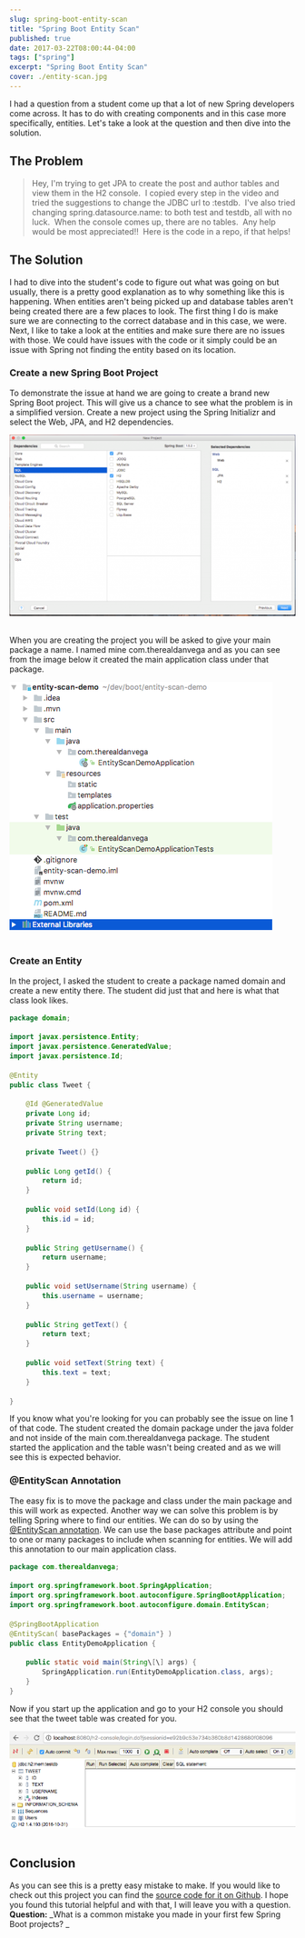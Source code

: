 ```yaml
---
slug: spring-boot-entity-scan
title: "Spring Boot Entity Scan"
published: true
date: 2017-03-22T08:00:44-04:00
tags: ["spring"]
excerpt: "Spring Boot Entity Scan"
cover: ./entity-scan.jpg
---
```


I had a question from a student come up that a lot of new Spring developers come across. It has to do with creating components and in this case more specifically, entities. Let's take a look at the question and then dive into the solution.

## The Problem

> Hey, I'm trying to get JPA to create the post and author tables and view them in the H2 console.  I copied every step in the video and tried the suggestions to change the JDBC url to :testdb.  I've also tried changing spring.datasource.name: to both test and testdb, all with no luck.  When the console comes up, there are no tables.  Any help would be most appreciated!!  Here is the code in a repo, if that helps!

## The Solution

I had to dive into the student's code to figure out what was going on but usually, there is a pretty good explanation as to why something like this is happening. When entities aren't being picked up and database tables aren't being created there are a few places to look. The first thing I do is make sure we are connecting to the correct database and in this case, we were. Next, I like to take a look at the entities and make sure there are no issues with those. We could have issues with the code or it simply could be an issue with Spring not finding the entity based on its location. 

### Create a new Spring Boot Project

To demonstrate the issue at hand we are going to create a brand new Spring Boot project. This will give us a chance to see what the problem is in a simplified version. Create a new project using the Spring Initializr and select the Web, JPA, and H2 dependencies.  

[![](./entity-demo-starter-1024x649.png)](https://therealdanvega.com/wp-content/uploads/2017/03/entity-demo-starter.png)   

When you are creating the project you will be asked to give your main package a name. I named mine com.therealdanvega and as you can see from the image below it created the main application class under that package.  

[![](./entity-scan-project.png)](./entity-scan-project.png)              

### Create an Entity

In the project, I asked the student to create a package named domain and create a new entity there. The student did just that and here is what that class look likes. 

```java
package domain;

import javax.persistence.Entity;
import javax.persistence.GeneratedValue;
import javax.persistence.Id;

@Entity
public class Tweet {

    @Id @GeneratedValue
    private Long id;
    private String username;
    private String text;

    private Tweet() {}

    public Long getId() {
        return id;
    }

    public void setId(Long id) {
        this.id = id;
    }

    public String getUsername() {
        return username;
    }

    public void setUsername(String username) {
        this.username = username;
    }

    public String getText() {
        return text;
    }

    public void setText(String text) {
        this.text = text;
    }
    
}
```

If you know what you're looking for you can probably see the issue on line 1 of that code. The student created the domain package under the java folder and not inside of the main com.therealdanvega package. The student started the application and the table wasn't being created and as we will see this is expected behavior. 

### @EntityScan Annotation

The easy fix is to move the package and class under the main package and this will work as expected. Another way we can solve this problem is by telling Spring where to find our entities. We can do so by using the [@EntityScan annotation](http://docs.spring.io/spring-boot/docs/current/api/org/springframework/boot/autoconfigure/domain/EntityScan.html). We can use the base packages attribute and point to one or many packages to include when scanning for entities. We will add this annotation to our main application class. 

```java
package com.therealdanvega;

import org.springframework.boot.SpringApplication;
import org.springframework.boot.autoconfigure.SpringBootApplication;
import org.springframework.boot.autoconfigure.domain.EntityScan;

@SpringBootApplication
@EntityScan( basePackages = {"domain"} )
public class EntityDemoApplication {

	public static void main(String\[\] args) {
		SpringApplication.run(EntityDemoApplication.class, args);
	}
}
```

Now if you start up the application and go to your H2 console you should see that the tweet table was created for you.  

[![](./tweet_class.png)](./tweet_class.png)   

## Conclusion 

As you can see this is a pretty easy mistake to make. If you would like to check out this project you can find the [source code for it on Github](https://github.com/cfaddict/entity-scan-demo). I hope you found this tutorial helpful and with that, I will leave you with a question.  **Question:** _What is a common mistake you made in your first few Spring Boot projects? _